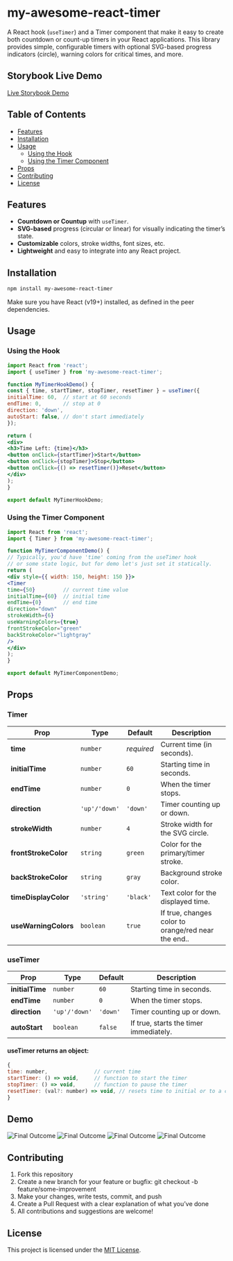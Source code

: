 # my-awesome-react-timer

A React hook (`useTimer`) and a Timer component that make it easy to create both countdown or count-up timers in your React applications. This library provides simple, configurable timers with optional SVG-based progress indicators (circle), warning colors for critical times, and more.

## Storybook Live Demo
[Live Storybook Demo](https://adimalka14.github.io/timer-component/storybook-static)

## Table of Contents

- [Features](#features)
- [Installation](#installation)
- [Usage](#usage)
    - [Using the Hook](#using-the-hook)
    - [Using the Timer Component](#using-the-timer-component)
- [Props](#props)
- [Contributing](#contributing)
- [License](#license)

## Features

- **Countdown or Countup** with `useTimer`.
- **SVG-based** progress (circular or linear) for visually indicating the timer’s state.
- **Customizable** colors, stroke widths, font sizes, etc.
- **Lightweight** and easy to integrate into any React project.

## Installation

```bash
npm install my-awesome-react-timer
```
Make sure you have React (v19+) installed, as defined in the peer dependencies.

## Usage
### Using the Hook
``` jsx Copy
import React from 'react';
import { useTimer } from 'my-awesome-react-timer';

function MyTimerHookDemo() {
const { time, startTimer, stopTimer, resetTimer } = useTimer({
initialTime: 60,  // start at 60 seconds
endTime: 0,       // stop at 0
direction: 'down',
autoStart: false, // don't start immediately
});

return (
<div>
<h3>Time Left: {time}</h3>
<button onClick={startTimer}>Start</button>
<button onClick={stopTimer}>Stop</button>
<button onClick={() => resetTimer()}>Reset</button>
</div>
);
}

export default MyTimerHookDemo;
```
### Using the Timer Component
``` jsx Copy
import React from 'react';
import { Timer } from 'my-awesome-react-timer';

function MyTimerComponentDemo() {
// Typically, you'd have 'time' coming from the useTimer hook
// or some state logic, but for demo let's just set it statically.
return (
<div style={{ width: 150, height: 150 }}>
<Timer
time={50}         // current time value
initialTime={60}  // initial time
endTime={0}       // end time
direction="down"
strokeWidth={6}
useWarningColors={true}
frontStrokeColor="green"
backStrokeColor="lightgray"
/>
</div>
);
}

export default MyTimerComponentDemo;
```

## Props
### Timer
| Prop                 | Type          | Default     | Description                                         |
|----------------------|---------------|-------------|-----------------------------------------------------|
| **time**             | `number`      | _required_  | Current time (in seconds).                          |
| **initialTime**      | `number`      | `60`        | Starting time in seconds.                           |
| **endTime**          | `number`      | `0`         | When the timer stops.                               |
| **direction**        | `'up'/'down'` | `'down'`    | Timer counting up or down.                          |
| **strokeWidth**      | `number`      | `4`         | Stroke width for the SVG circle.                    |
| **frontStrokeColor** | `string`      | `green`     | Color for the primary/timer stroke.                 |
| **backStrokeColor**  | `string`      | `gray`      | Background stroke color.                            |
| **timeDisplayColor** | `'string'`    | `'black'`   | Text color for the displayed time.                  |
| **useWarningColors** | `boolean`     | `true`      | If true, changes color to orange/red near the end.. |
### useTimer
| Prop                 | Type          | Default  | Description                                         |
|----------------------|---------------|----------|-----------------------------------------------------|
| **initialTime**      | `number`      | `60`     | Starting time in seconds.                           |
| **endTime**          | `number`      | `0`      | When the timer stops.                               |
| **direction**        | `'up'/'down'` | `'down'` | Timer counting up or down.                          |
| **autoStart**        | `boolean`     | `false`  | If true, starts the timer immediately.              |

#### useTimer returns an object:
``` jsx Copy
{
time: number,               // current time
startTimer: () => void,     // function to start the timer
stopTimer: () => void,      // function to pause the timer
resetTimer: (val?: number) => void, // resets time to initial or to a custom value
}
```
## Demo
![Final Outcome](assets/final-outcome1.png)
![Final Outcome](assets/final-outcome3.png)
![Final Outcome](assets/final-outcome4.png)
![Final Outcome](assets/final-outcome2.png)

## Contributing
1. Fork this repository
2. Create a new branch for your feature or bugfix: git checkout -b feature/some-improvement
3. Make your changes, write tests, commit, and push
4. Create a Pull Request with a clear explanation of what you’ve done
5. All contributions and suggestions are welcome!

## License
This project is licensed under the [MIT License](./LICENSE).
